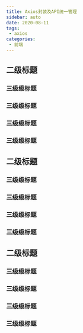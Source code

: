 ```yaml
---
title: Axios封装及API统一管理
sidebar: auto
date: 2020-08-11
tags:
 - axios
categories:
 - 前端
---
```

## 二级标题
### 三级级标题
### 三级级标题
### 三级级标题
### 三级级标题
## 二级标题
### 三级级标题
### 三级级标题
### 三级级标题
### 三级级标题
## 二级标题
### 三级级标题
### 三级级标题
### 三级级标题
### 三级级标题